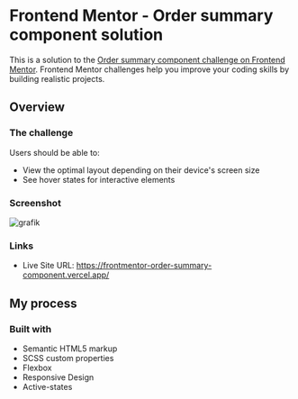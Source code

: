# Frontend Mentor - Order summary component solution

This is a solution to the [Order summary component challenge on Frontend Mentor](https://www.frontendmentor.io/challenges/order-summary-component-QlPmajDUj). Frontend Mentor challenges help you improve your coding skills by building realistic projects. 

## Overview

### The challenge

Users should be able to:

- View the optimal layout depending on their device's screen size
- See hover states for interactive elements

### Screenshot 
![grafik](https://user-images.githubusercontent.com/85848742/146912948-435c0cb5-0456-4b20-9f9d-839b8a9cd192.png)


### Links

- Live Site URL: https://frontmentor-order-summary-component.vercel.app/

## My process

### Built with

- Semantic HTML5 markup
- SCSS custom properties
- Flexbox
- Responsive Design
- Active-states
